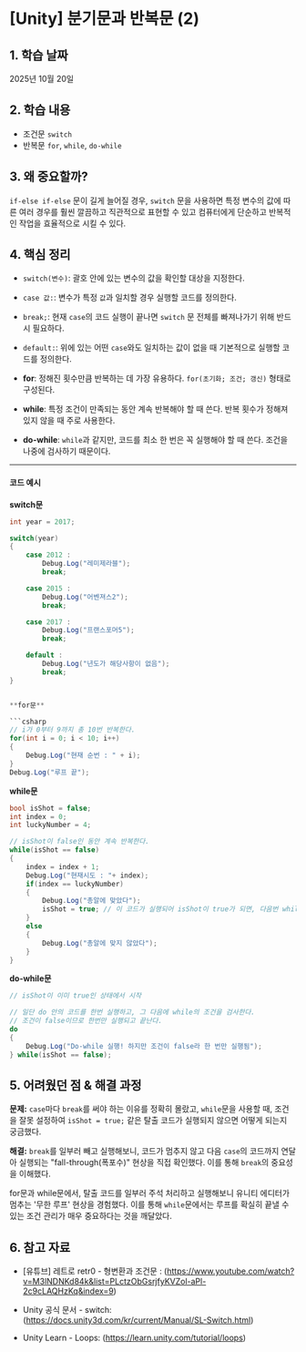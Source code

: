 ﻿# [Unity] 분기문과 반복문 (2)

## 1. 학습 날짜
2025년 10월 20일

## 2. 학습 내용
- 조건문 `switch`
- 반복문 `for`, `while`, `do-while`

## 3. 왜 중요할까?
`if-else if-else` 문이 길게 늘어질 경우, `switch` 문을 사용하면 특정 변수의 값에 따른 여러 경우를 훨씬 깔끔하고 
직관적으로 표현할 수 있고 컴퓨터에게 단순하고 반복적인 작업을 효율적으로 시킬 수 있다.

## 4. 핵심 정리
- `switch(변수)`: 괄호 안에 있는 변수의 값을 확인할 대상을 지정한다.
- `case 값:`: 변수가 특정 `값`과 일치할 경우 실행할 코드를 정의한다.
- `break;`: 현재 `case`의 코드 실행이 끝나면 `switch` 문 전체를 빠져나가기 위해 반드시 필요하다.
- `default:`: 위에 있는 어떤 `case`와도 일치하는 값이 없을 때 기본적으로 실행할 코드를 정의한다.

- **for**: 정해진 횟수만큼 반복하는 데 가장 유용하다. `for(초기화; 조건; 갱신)` 형태로 구성된다.
- **while**: 특정 조건이 만족되는 동안 계속 반복해야 할 때 쓴다. 반복 횟수가 정해져 있지 않을 때 주로 사용한다.
- **do-while**: `while`과 같지만, 코드를 최소 한 번은 꼭 실행해야 할 때 쓴다. 조건을 나중에 검사하기 때문이다.


---

#### 코드 예시

**switch문**

```csharp
int year = 2017;

switch(year)
{
    case 2012 :
        Debug.Log("레미제라블");
        break;

    case 2015 :
        Debug.Log("어벤져스2");
        break;

    case 2017 :
        Debug.Log("프랜스포머5");
        break;

    default :
        Debug.Log("년도가 해당사항이 없음");
        break;
}


**for문**

```csharp
// i가 0부터 9까지 총 10번 반복한다.
for(int i = 0; i < 10; i++)
{
    Debug.Log("현재 순번 : " + i);
}
Debug.Log("루프 끝");
```




**while문**
```csharp
bool isShot = false;
int index = 0;
int luckyNumber = 4;

// isShot이 false인 동안 계속 반복한다.
while(isShot == false)
{
    index = index + 1;
    Debug.Log("현재시도 : "+ index);
    if(index == luckyNumber)
    {
        Debug.Log("총알에 맞았다");
        isShot = true; // 이 코드가 실행되어 isShot이 true가 되면, 다음번 while 조건 검사에서 false가 되어 루프를 탈출한다.
    }
    else
    {
        Debug.Log("총알에 맞지 않았다");
    }
}
```





**do-while문**
```csharp
// isShot이 이미 true인 상태에서 시작

// 일단 do 안의 코드를 한번 실행하고, 그 다음에 while의 조건을 검사한다.
// 조건이 false이므로 한번만 실행되고 끝난다.
do
{
    Debug.Log("Do-while 실행! 하지만 조건이 false라 한 번만 실행됨");
} while(isShot == false);
```




## 5. 어려웠던 점 & 해결 과정
**문제:**
`case`마다 `break`를 써야 하는 이유를 정확히 몰랐고,
`while`문을 사용할 때, 조건을 잘못 설정하여 `isShot = true;` 같은 탈출 코드가 실행되지 않으면 어떻게 되는지 궁금했다.

**해결:**
`break`를 일부러 빼고 실행해보니, 코드가 멈추지 않고 다음 `case`의 코드까지 연달아 실행되는 "fall-through(폭포수)" 현상을 직접 확인했다. 이를 통해 `break`의 중요성을 이해했다.

for문과 while문에서, 탈출 코드를 일부러 주석 처리하고 실행해보니 유니티 에디터가 멈추는 '무한 루프' 현상을 경험했다. 이를 통해 `while`문에서는 루프를 확실히 끝낼 수 있는 조건 관리가 매우 중요하다는 것을 깨달았다.


## 6. 참고 자료
- [유튜브] 레트로 retr0 - 형변환과 조건문 : (https://www.youtube.com/watch?v=M3lNDNKd84k&list=PLctzObGsrjfyKVZol-aPl-2c9cLAQHzKq&index=9)

- Unity 공식 문서 - switch: (https://docs.unity3d.com/kr/current/Manual/SL-Switch.html)
- Unity Learn - Loops: (https://learn.unity.com/tutorial/loops)
